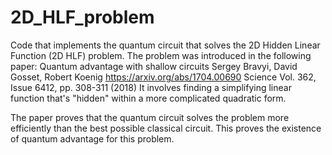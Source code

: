 # 2D_HLF_problem
Code that implements the quantum circuit that solves the 2D Hidden Linear Function (2D HLF) problem.
The problem was introduced in the following paper:
  Quantum advantage with shallow circuits
  Sergey Bravyi, David Gosset, Robert Koenig
  https://arxiv.org/abs/1704.00690 
  Science Vol. 362, Issue 6412, pp. 308-311 (2018)
It involves finding a simplifying linear function that's "hidden" within a more complicated quadratic form.

The paper proves that the quantum circuit solves the problem more efficiently than the best possible classical circuit. This proves the existence of quantum advantage for this problem.
